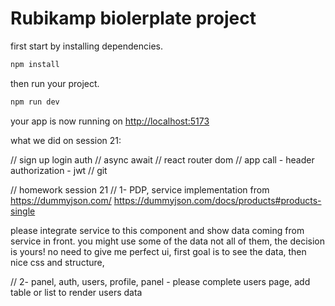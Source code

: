# Rubikamp biolerplate project

first start by installing dependencies.

```bash
npm install
```

then run your project.

```bash
npm run dev
```

your app is now running on [http://localhost:5173](http://localhost:5173)


what we did on session 21:

// sign up login auth
// async await
// react router dom
// app call - header authorization - jwt
// git

// homework session 21
// 1- PDP, service implementation from https://dummyjson.com/
https://dummyjson.com/docs/products#products-single

please integrate service to this component and show data coming from service in front. you might use some of the data not all of them, the decision is yours!
no need to give me perfect ui, first goal is to see the data, then nice css and structure,

// 2- panel, auth, users, profile, panel - please complete users page, add table or list to render users data